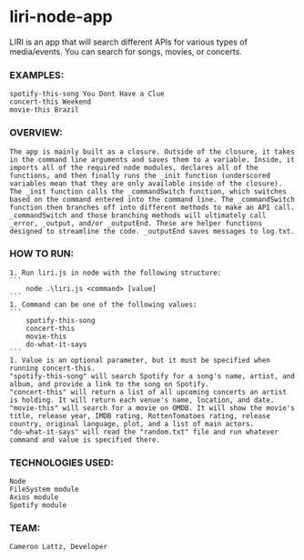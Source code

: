 # liri-node-app

LIRI is an app that will search different APIs for various types of media/events. You can search for songs, movies, or concerts.

### EXAMPLES:
    spotify-this-song You Dont Have a Clue
    concert-this Weekend
    movie-this Brazil

### OVERVIEW:
    The app is mainly built as a closure. Outside of the closure, it takes in the command line arguments and saves them to a variable. Inside, it imports all of the required node modules, declares all of the functions, and then finally runs the _init function (underscored variables mean that they are only available inside of the closure). The _init function calls the _commandSwitch function, which switches based on the command entered into the command line. The _commandSwitch function then branches off into different methods to make an API call. _commandSwitch and those branching methods will ultimately call _error, _output, and/or _outputEnd. These are helper functions designed to streamline the code. _outputEnd saves messages to log.txt.

### HOW TO RUN:
    1. Run liri.js in node with the following structure:
    ```
        node .\liri.js <command> [value]
    ```
    1. Command can be one of the following values:
    ```
        spotify-this-song
        concert-this
        movie-this
        do-what-it-says
    ```
    1. Value is an optional parameter, but it must be specified when running concert-this.
    "spotify-this-song" will search Spotify for a song's name, artist, and album, and provide a link to the song on Spotify.
    "concert-this" will return a list of all upcoming concerts an artist is holding. It will return each venue's name, location, and date.
    "movie-this" will search for a movie on OMDB. It will show the movie's title, release year, IMDB rating, RottenTomatoes rating, release country, original language, plot, and a list of main actors.
    "do-what-it-says" will read the "random.txt" file and run whatever command and value is specified there.

### TECHNOLOGIES USED:
    Node
    FileSystem module
    Axios module
    Spotify module

### TEAM:
    Cameron Lattz, Developer